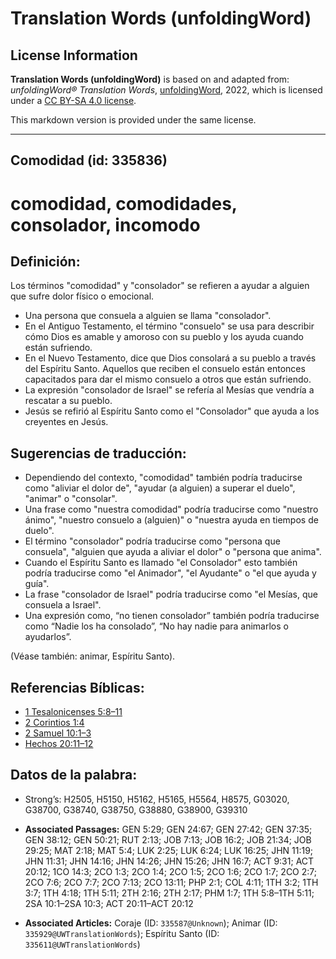 # Translation Words (unfoldingWord)

## License Information

**Translation Words (unfoldingWord)** is based on and adapted from: _unfoldingWord® Translation Words_, [unfoldingWord](https://unfoldingword.org/utw), 2022, which is licensed under a [CC BY-SA 4.0 license](https://creativecommons.org/licenses/by-sa/4.0/legalcode.en).

This markdown version is provided under the same license.



--------------------------------

## Comodidad (id: 335836)

comodidad, comodidades, consolador, incomodo
============================================

Definición:
-----------

Los términos "comodidad" y "consolador" se refieren a ayudar a alguien que sufre dolor físico o emocional.

* Una persona que consuela a alguien se llama "consolador".
* En el Antiguo Testamento, el término "consuelo" se usa para describir cómo Dios es amable y amoroso con su pueblo y los ayuda cuando están sufriendo.
* En el Nuevo Testamento, dice que Dios consolará a su pueblo a través del Espíritu Santo. Aquellos que reciben el consuelo están entonces capacitados para dar el mismo consuelo a otros que están sufriendo.
* La expresión "consolador de Israel" se refería al Mesías que vendría a rescatar a su pueblo.
* Jesús se refirió al Espíritu Santo como el "Consolador" que ayuda a los creyentes en Jesús.

Sugerencias de traducción:
--------------------------

* Dependiendo del contexto, "comodidad" también podría traducirse como "aliviar el dolor de", "ayudar (a alguien) a superar el duelo", "animar" o "consolar".
* Una frase como "nuestra comodidad" podría traducirse como "nuestro ánimo", "nuestro consuelo a (alguien)" o "nuestra ayuda en tiempos de duelo".
* El término "consolador" podría traducirse como "persona que consuela", "alguien que ayuda a aliviar el dolor" o "persona que anima".
* Cuando el Espíritu Santo es llamado "el Consolador" esto también podría traducirse como "el Animador", "el Ayudante" o "el que ayuda y guía".
* La frase "consolador de Israel" podría traducirse como "el Mesías, que consuela a Israel".
* Una expresión como, “no tienen consolador” también podría traducirse como “Nadie los ha consolado”, “No hay nadie para animarlos o ayudarlos”.

(Véase también: animar, Espíritu Santo).

Referencias Bíblicas:
---------------------

* [1 Tesalonicenses 5:8–11](https://ref.ly/1Thess5:8-1Thess5:11)
* [2 Corintios 1:4](https://ref.ly/2Cor1:4)
* [2 Samuel 10:1–3](https://ref.ly/2Sam10:1-2Sam10:3)
* [Hechos 20:11–12](https://ref.ly/Acts20:11-Acts20:12)

Datos de la palabra:
--------------------

* Strong’s: H2505, H5150, H5162, H5165, H5564, H8575, G03020, G38700, G38740, G38750, G38880, G38900, G39310

* **Associated Passages:** GEN 5:29; GEN 24:67; GEN 27:42; GEN 37:35; GEN 38:12; GEN 50:21; RUT 2:13; JOB 7:13; JOB 16:2; JOB 21:34; JOB 29:25; MAT 2:18; MAT 5:4; LUK 2:25; LUK 6:24; LUK 16:25; JHN 11:19; JHN 11:31; JHN 14:16; JHN 14:26; JHN 15:26; JHN 16:7; ACT 9:31; ACT 20:12; 1CO 14:3; 2CO 1:3; 2CO 1:4; 2CO 1:5; 2CO 1:6; 2CO 1:7; 2CO 2:7; 2CO 7:6; 2CO 7:7; 2CO 7:13; 2CO 13:11; PHP 2:1; COL 4:11; 1TH 3:2; 1TH 3:7; 1TH 4:18; 1TH 5:11; 2TH 2:16; 2TH 2:17; PHM 1:7; 1TH 5:8–1TH 5:11; 2SA 10:1–2SA 10:3; ACT 20:11–ACT 20:12
* **Associated Articles:** Coraje (ID: `335587@Unknown`); Animar (ID: `335929@UWTranslationWords`); Espíritu Santo (ID: `335611@UWTranslationWords`)

